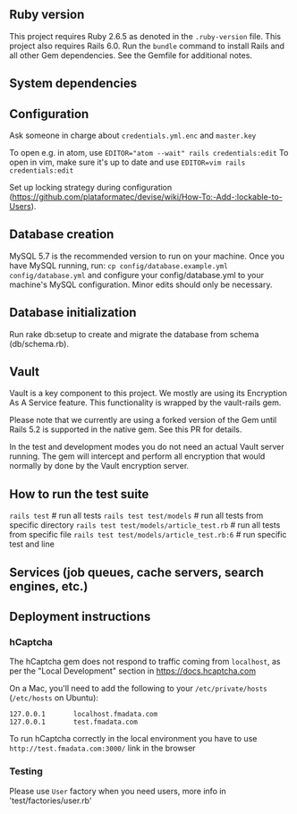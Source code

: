 ## Ruby version

  This project requires Ruby 2.6.5 as denoted in the `.ruby-version` file. This project also requires Rails 6.0. Run the `bundle` command to install Rails and all other Gem dependencies. See the Gemfile for additional notes.

## System dependencies

## Configuration
  Ask someone in charge about `credentials.yml.enc` and `master.key`

  To open e.g. in atom, use `EDITOR="atom --wait" rails credentials:edit`
  To open in vim, make sure it's up to date and use `EDITOR=vim rails credentials:edit`

  Set up locking strategy during configuration (https://github.com/plataformatec/devise/wiki/How-To:-Add-:lockable-to-Users).
## Database creation

  MySQL 5.7 is the recommended version to run on your machine. Once you have MySQL running, run:
  `cp config/database.example.yml config/database.yml`
  and configure your config/database.yml to your machine's MySQL configuration. Minor edits should only be necessary.

## Database initialization

  Run rake db:setup to create and migrate the database from schema (db/schema.rb).

## Vault
Vault is a key component to this project. We mostly are using its Encryption As A Service feature. This functionality is wrapped by the vault-rails gem.

Please note that we currently are using a forked version of the Gem until Rails 5.2 is supported in the native gem. See this PR for details.

In the test and development modes you do not need an actual Vault server running. The gem will intercept and perform all encryption that would normally by done by the Vault encryption server.
## How to run the test suite

  `rails test` # run all tests
  `rails test test/models` # run all tests from specific directory
  `rails test test/models/article_test.rb` # run all tests from specific file
  `rails test test/models/article_test.rb:6` # run specific test and line

## Services (job queues, cache servers, search engines, etc.)

## Deployment instructions

### hCaptcha

The hCaptcha gem does not respond to traffic coming from `localhost`, as per the "Local Development" section in https://docs.hcaptcha.com

On a Mac, you'll need to add the following to your `/etc/private/hosts` (`/etc/hosts` on Ubuntu):

```
127.0.0.1       localhost.fmadata.com
127.0.0.1       test.fmadata.com
```

To run hCaptcha correctly in the local environment you have to use `http://test.fmadata.com:3000/` link in the browser

### Testing
Please use `User` factory when you need users, more info in 'test/factories/user.rb'